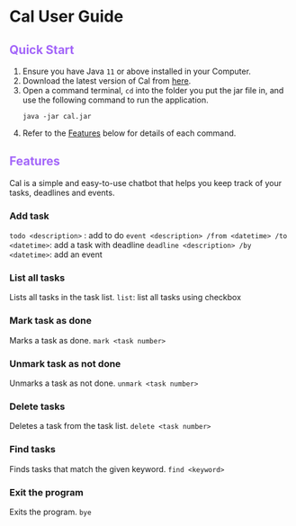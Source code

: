 # Cal User Guide

## <span style="color:#A366F9">Quick Start</span>
1. Ensure you have Java `11` or above installed in your Computer.
2. Download the latest version of Cal from [here](https://github.com/ValenciaLim/ip/releases/tag/Level-10).
3. Open a command terminal, `cd` into the folder you put the jar file in, and use the following command to run the application.
   ```
   java -jar cal.jar
   ```
4. Refer to the [Features](#features) below for details of each command.

## <span style="color:#A366F9">Features</span>
Cal is a simple and easy-to-use chatbot that helps you keep track of your tasks, deadlines and events.

### Add task
```todo <description>``` : add to do
```event <description> /from <datetime> /to <datetime>```: add a task with deadline
```deadline <description> /by <datetime>```: add an event

### List all tasks
Lists all tasks in the task list.
```list```: list all tasks using checkbox

### Mark task as done
Marks a task as done.
```mark <task number>```

### Unmark task as not done
Unmarks a task as not done.
```unmark <task number>```

### Delete tasks
Deletes a task from the task list.
```delete <task number>```

### Find tasks
Finds tasks that match the given keyword.
```find <keyword>```

### Exit the program
Exits the program.
```bye```
